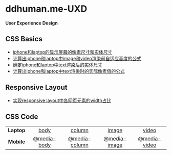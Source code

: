 

# ddhuman.me-UXD

**User Experience Design**

## CSS Basics
  - [iphone和laptop的显示屏幕的像素尺寸和实体尺寸](/chapters/CSS_Basics/iphone和laptop的显示屏幕的像素尺寸和实体尺寸.md)
  - [计算出iphone和laptop中image和video渲染前自适应高度的公式](/chapters/CSS_Basics/计算出iphone和laptop中image和video渲染前自适应高度的公式.md)
  - [确定iphone和laptop中text渲染后的实体尺寸](/chapters/CSS_Basics/确定iphone和laptop中text渲染后的实体尺寸.md)
  - [计算出iphone和laptop中text渲染时的实际像素值的公式](/chapters/CSS_Basics/计算出iphone和laptop中text渲染时的实际像素值的公式.md)

## Responsive Layout
  - [实现responsive layout中各网页元素的width占比](/chapters/Rresponsive_Layout/实现responsive_layout中各网页元素的width占比.md)

## CSS Code

|            |               |                 |                |                |
| :--------: | :-----------: | :-------------: | :------------: | :------------: |
| **Laptop** |    [body]     |    [column]     |    [image]     |    [video]     |
| **Mobile** | [@media-body] | [@media-column] | [@media-image] | [@media-video] |

[body]: /chapters/CSS_Code/body.md
[column]: /chapters/CSS_Code/column.md
[image]: /chapters/CSS_Code/image.md
[video]: /chapters/CSS_Code/video.md
[@media-body]: /chapters/CSS_Code/@media-body.md
[@media-column]: /chapters/CSS_Code/@media-column.md
[@media-image]: /chapters/CSS_Code/@media-image.md
[@media-video]: /chapters/CSS_Code/@media-video.md